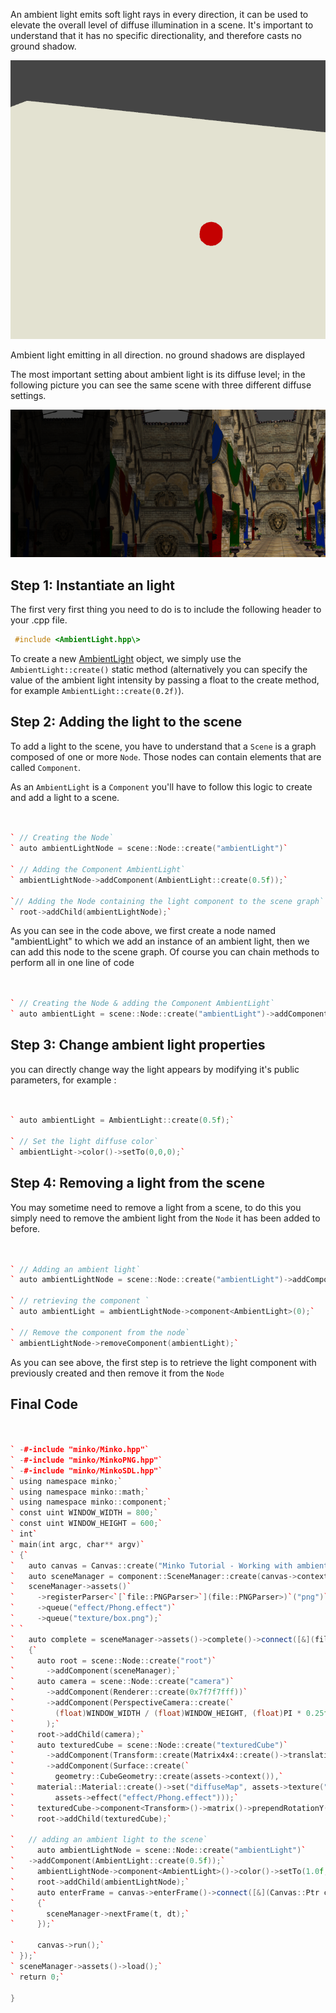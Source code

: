 An ambient light emits soft light rays in every direction, it can be used to elevate the overall level of diffuse illumination in a scene. It's important to understand that it has no specific directionality, and therefore casts no ground shadow.

![](images/Ambientlight.png "images/Ambientlight.png")

Ambient light emitting in all direction. no ground shadows are displayed

The most important setting about ambient light is its diffuse level; in the following picture you can see the same scene with three different diffuse settings.

![](images/AmbientlightExample.png "images/AmbientlightExample.png")

Step 1: Instantiate an light
----------------------------

The first very first thing you need to do is to include the following header to your .cpp file.


```cpp
 #include <AmbientLight.hpp\> 
```


To create a new [AmbientLight](http://doc.minko.io/reference/v3/classminko_1_1component_1_1_ambient_light.html) object, we simply use the `AmbientLight::create()` static method (alternatively you can specify the value of the ambient light intensity by passing a float to the create method, for example `AmbientLight::create(0.2f)`).

Step 2: Adding the light to the scene
-------------------------------------

To add a light to the scene, you have to understand that a `Scene` is a graph composed of one or more `Node`. Those nodes can contain elements that are called `Component`.

As an `AmbientLight` is a `Component` you'll have to follow this logic to create and add a light to a scene.


```cpp


` // Creating the Node`
` auto ambientLightNode = scene::Node::create("ambientLight")`

` // Adding the Component AmbientLight`
` ambientLightNode->addComponent(AmbientLight::create(0.5f));`

`// Adding the Node containing the light component to the scene graph`
` root->addChild(ambientLightNode);`


```


As you can see in the code above, we first create a node named "ambientLight" to which we add an instance of an ambient light, then we can add this node to the scene graph. Of course you can chain methods to perform all in one line of code


```cpp


` // Creating the Node & adding the Component AmbientLight`
` auto ambientLight = scene::Node::create("ambientLight")->addComponent(AmbientLight::create(0.5f));`


```


Step 3: Change ambient light properties
---------------------------------------

you can directly change way the light appears by modifying it's public parameters, for example : 
```cpp


` auto ambientLight = AmbientLight::create(0.5f);`

` // Set the light diffuse color`
` ambientLight->color()->setTo(0,0,0);`


```


Step 4: Removing a light from the scene
---------------------------------------

You may sometime need to remove a light from a scene, to do this you simply need to remove the ambient light from the `Node` it has been added to before.


```cpp


` // Adding an ambient light`
` auto ambientLightNode = scene::Node::create("ambientLight")->addComponent(AmbientLight::create(0.5f));`

` // retrieving the component `
` auto ambientLight = ambientLightNode->component<AmbientLight>(0);`

` // Remove the component from the node`
` ambientLightNode->removeComponent(ambientLight);`


```


As you can see above, the first step is to retrieve the light component with previously created and then remove it from the `Node`

Final Code
----------


```cpp


` -#-include "minko/Minko.hpp"`
` -#-include "minko/MinkoPNG.hpp"`
` -#-include "minko/MinkoSDL.hpp"`
` using namespace minko;`
` using namespace minko::math;`
` using namespace minko::component;`
` const uint WINDOW_WIDTH = 800;`
` const uint WINDOW_HEIGHT = 600;`
` int`
` main(int argc, char** argv)`
` {`
`   auto canvas = Canvas::create("Minko Tutorial - Working with ambient lights", WINDOW_WIDTH, WINDOW_HEIGHT);`
`   auto sceneManager = component::SceneManager::create(canvas->context());`
`   sceneManager->assets()`
`     ->registerParser<`[`file::PNGParser>`](file::PNGParser>)`("png")`
`     ->queue("effect/Phong.effect")`
`     ->queue("texture/box.png");`
` `
`   auto complete = sceneManager->assets()->complete()->connect([&](file::AssetLibrary::Ptr assets)`
`   {`
`     auto root = scene::Node::create("root")`
`       ->addComponent(sceneManager);`
`     auto camera = scene::Node::create("camera")`
`       ->addComponent(Renderer::create(0x7f7f7fff))`
`       ->addComponent(PerspectiveCamera::create(`
`         (float)WINDOW_WIDTH / (float)WINDOW_HEIGHT, (float)PI * 0.25f, .1f, 1000.f)`
`       );`
`     root->addChild(camera);`
`     auto texturedCube = scene::Node::create("texturedCube")`
`       ->addComponent(Transform::create(Matrix4x4::create()->translation(0.f, 0.f, -5.f)))`
`       ->addComponent(Surface::create(`
`         geometry::CubeGeometry::create(assets->context()),`
`     material::Material::create()->set("diffuseMap", assets->texture("texture/box.png")),`
`         assets->effect("effect/Phong.effect")));`
`     texturedCube->component<Transform>()->matrix()->prependRotationY(PI * 0.25f);`
`     root->addChild(texturedCube);`

`   // adding an ambient light to the scene`
`     auto ambientLightNode = scene::Node::create("ambientLight")`
`   ->addComponent(AmbientLight::create(0.5f));`
`     ambientLightNode->component<AmbientLight>()->color()->setTo(1.0f, 1.0f, 1.0f);`
`     root->addChild(ambientLightNode);`
`     auto enterFrame = canvas->enterFrame()->connect([&](Canvas::Ptr canvas, float t, float dt)`
`     {`
`       sceneManager->nextFrame(t, dt);`
`     });`

`     canvas->run();`
` });`
` sceneManager->assets()->load();`
` return 0;`

} 
```


